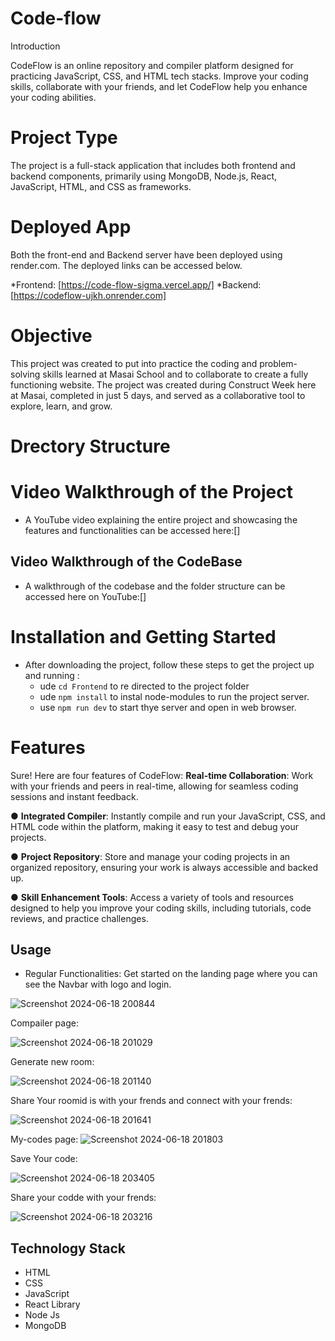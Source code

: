 # Code-flow

Introduction

CodeFlow is an online repository and compiler platform designed for practicing JavaScript, CSS, and HTML tech stacks. Improve your coding skills, collaborate with your friends, and let CodeFlow help you enhance your coding abilities.


# Project Type

The project is a full-stack application that includes both frontend and backend components, primarily using MongoDB, Node.js, React, JavaScript, HTML, and CSS as frameworks.


# Deployed App

Both the front-end and Backend server have been deployed using render.com. The deployed links can be accessed below.

*Frontend: [https://code-flow-sigma.vercel.app/] *Backend: [https://codeflow-ujkh.onrender.com]


# Objective

This project was created to put into practice the coding and problem-solving skills learned at Masai School and to collaborate to create a fully functioning website. The project was created during Construct Week here at Masai, completed in just 5 days, and served as a collaborative tool to explore, learn, and grow.



# Drectory Structure



# Video Walkthrough of the Project

- A YouTube video explaining the entire project and showcasing the features and functionalities can be accessed here:[]

## Video Walkthrough of the CodeBase


- A walkthrough of the codebase and the folder structure can be accessed here on YouTube:[]



# Installation and Getting Started

+ After downloading the project, follow these steps to get the project up and running :
    - ude `cd Frontend` to re directed to the project folder
    - ude `npm install` to instal node-modules to run the project server.
    - use `npm run dev` to start thye server and open in web browser.



#  Features


Sure! Here are four features of CodeFlow:
**Real-time Collaboration**: Work with your friends and peers in real-time, allowing for seamless coding sessions and instant feedback.

●  **Integrated Compiler**: Instantly compile and run your JavaScript, CSS, and HTML code within the platform, making it easy to test and debug your projects.

● **Project Repository**: Store and manage your coding projects in an organized repository, ensuring your work is always accessible and backed up.

● **Skill Enhancement Tools**: Access a variety of tools and resources designed to help you improve your coding skills, including tutorials, code reviews, and practice challenges.

## Usage

+ Regular Functionalities:
   Get started on the landing page where you can see the Navbar with logo and login.
 
![Screenshot 2024-06-18 200844](https://github.com/babureddyg2308/CodeFlow/assets/158761114/b5ae7003-fb7c-44b7-83d5-a14723cbbb60)

Compailer page:

![Screenshot 2024-06-18 201029](https://github.com/babureddyg2308/CodeFlow/assets/158761114/4185ad7d-328b-46f1-a8e1-2152d89acd58)

Generate new room:


![Screenshot 2024-06-18 201140](https://github.com/babureddyg2308/CodeFlow/assets/158761114/c478991d-311b-4799-9809-f2b9e9d8c193)


Share Your roomid is with your frends  and connect with your frends:


![Screenshot 2024-06-18 201641](https://github.com/babureddyg2308/CodeFlow/assets/158761114/6f9bc50f-94f5-48a7-a6c2-50f7e9ccbd8a)


My-codes page:
![Screenshot 2024-06-18 201803](https://github.com/babureddyg2308/CodeFlow/assets/158761114/03dfe03f-ca5a-4ab1-aaeb-b6370f3e7959)


Save Your code:

![Screenshot 2024-06-18 203405](https://github.com/babureddyg2308/CodeFlow/assets/158761114/3d8a5e58-adc7-401a-96b0-deec31fb8e4b)


Share your codde with your frends:

![Screenshot 2024-06-18 203216](https://github.com/babureddyg2308/CodeFlow/assets/158761114/ac227b42-cb8d-44f5-be90-1d63c80fd238)




## Technology Stack

- HTML
- CSS
- JavaScript
- React Library
- Node Js
- MongoDB

